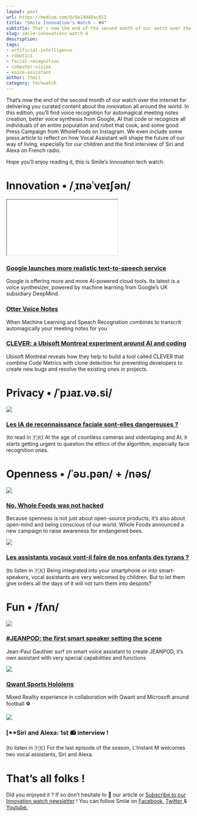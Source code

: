 ```yaml
---
layout: post
url: https://medium.com/@/6e14949ac812
title: "Smile Innovation's Watch - #4"
subtitle: That's now the end of the second month of our watch over the internet for delivering you curated content about the innovation
slug: smile-innovations-watch-4
description: 
tags: 
- artificial-intelligence
- robotics
- facial-recognition
- computer-vision
- voice-assistant
author: thmil
category: techwatch
---
```


That’s now the end of the second month of our watch over the internet for delivering you curated content about the innovation all around the world. In this edition, you’ll find voice recognition for automagical meeting notes creation, better voice synthesis from Google, AI that code or recognize all individuals of an entire population and robot that cook, and some good Press Campaign from WholeFoods on Instagram. We even include some press article to reflect on how Vocal Assistant will shape the future of our way of living, especially for our children and the first interview of Siri and Alexa on French radio.

Hope you’ll enjoy reading it, this is Smile’s Innovation tech watch.

# Innovation • /ˌɪnəˈveɪʃən/

<iframe src="/assets/images/posts/a21a5512321909a02964ee041aae21b3.html"></iframe>

### [Google launches more realistic text-to-speech service](https://www.theverge.com/2018/3/27/17167200/google-ai-speech-tts-cloud-deepmind-wavenet?utm_campaign=Revue%20newsletter&utm_medium=Newsletter&utm_source=Smile%20Innovation%27s%20Watch)

Google is offering more and more AI-powered cloud tools. Its latest is a voice synthesizer, powered by machine learning from Google’s UK subsidiary DeepMind.

### [Otter Voice Notes](https://otter.ai/login?utm_campaign=Revue%20newsletter&utm_medium=Newsletter&utm_source=Smile%20Innovation%27s%20Watch)

When Machine Learning and Speach Recognation combines to transcrit automagically your meeting notes for you

### [CLEVER: a Ubisoft Montreal experiment around AI and coding](http://montreal.ubisoft.com/en/clever-combining-code-metrics-with-clone-detection-for-just-in-time-fault-prevention-and-resolution-in-large-industrial-projects-2/?utm_campaign=Revue%20newsletter&utm_medium=Newsletter&utm_source=Smile%20Innovation%27s%20Watch)

Ubisoft Montréal reveals how they help to build a tool called CLEVER that combine Code Metrics with clone detection for preventing developers to create new bugs and resolve the existing ones in projects.

# Privacy • /ˈpɹaɪ.və.si/

![](/assets/images/posts/0*WVVRdNWk_HS-9qgl)

### [**Les IA de reconnaissance faciale sont-elles dangereuses ?**](https://siecledigital.fr/2018/06/28/les-ia-de-reconnaissance-faciale-sont-elles-dangereuses/?cn-reloaded=1&utm_campaign=Revue%20newsletter&utm_medium=Newsletter&utm_source=Smile%20Innovation%27s%20Watch)

(to read in 🇫🇷) At the age of countless cameras and videotaping and AI, it starts getting urgent to question the ethics of the algorithm, especially face recognition ones.

# Openness • /ˈəʊ.pən/ + /nəs/

![](/assets/images/posts/0*juvzF4OT5g_8bckJ.jpg)

### [**No, Whole Foods was not hacked**](https://www.fastcompany.com/40587635/no-whole-foods-was-not-hacked-heres-why-its-instagram-was-scrubbed?utm_campaign=Revue%20newsletter&utm_medium=Newsletter&utm_source=Smile%20Innovation%27s%20Watch)

Because openness is not just about open-source products, it’s also about open-mind and being conscious of our world. Whole Foods announced a new campaign to raise awareness for endangered bees.

![](/assets/images/posts/0*TezolTqSqZkle_dG)

### [**Les assistants vocaux vont-il faire de nos enfants des tyrans ?**](https://www.franceinter.fr/emissions/c-est-deja-demain/c-est-deja-demain-04-juillet-2018?utm_campaign=Revue%20newsletter&utm_medium=Newsletter&utm_source=Smile%20Innovation%27s%20Watch)

(to listen in 🇫🇷) Being integrated into your smartphone or into smart-speakers, vocal assistants are very welcomed by children. But to let them give orders all the days of it will not turn them into despots?

# Fun • /fʌn/

![](/assets/images/posts/0*vRODry44ZLygHl9T)

### [**#JEANPOD: the first smart speaker setting the scene**](https://twitter.com/JPGaultier/status/1010930554219433992?utm_campaign=Revue%20newsletter&utm_medium=Newsletter&utm_source=Smile%20Innovation%27s%20Watch)

Jean-Paul Gauthier surf on smart voice assistant to create JEANPOD, it’s own assistant with very special capabilities and functions

![](/assets/images/posts/0*bw5g8y_l9-yvlJw_.jpg)

### [**Qwant Sports Hololens**](https://index.studio/work/qwant-sports-hololens?utm_campaign=Revue%20newsletter&utm_medium=Newsletter&utm_source=Smile%20Innovation%27s%20Watch)

Mixed Reality experience in collaboration with Qwant and Microsoft around football ⚽️

![](/assets/images/posts/0*U-2cUy-qKrzB46Rv)

### [**Siri and Alexa: 1st 📻 interview !

(to listen in 🇫🇷) For the last episode of the season, L’Instant M welcomes two vocal assistants, Siri and Alexa.

# That’s all folks !

Did you enjoyed it ? If so don’t hesitate to 👏 our article or [Subscribe to our Innovation watch newsletter](https://www.getrevue.co/profile/smileinnovation) !
You can follow Smile on [Facebook,](https://www.facebook.com/smileopensource) [Twitter ](https://www.twitter.com/GroupeSmile)& [Youtube.](http://www.youtube.com/user/SmileOpenSource)


